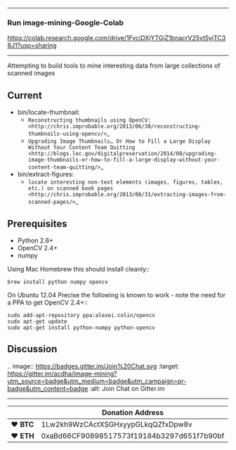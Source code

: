 -------------------------
### Run image-mining-Google-Colab

https://colab.research.google.com/drive/1FyciDXjYTGjZ1bnacrV25vt5yjTC38J1?usp=sharing

-------------------------

Attempting to build tools to mine interesting data from large collections of scanned images

Current
-------

* bin/locate-thumbnail:
    - `Reconstructing thumbnails using OpenCV: <http://chris.improbable.org/2013/06/30/reconstructing-thumbnails-using-opencv/>`_
    - `Upgrading Image Thumbnails… Or How to Fill a Large Display Without Your Content Team Quitting <http://blogs.loc.gov/digitalpreservation/2014/08/upgrading-image-thumbnails-or-how-to-fill-a-large-display-without-your-content-team-quitting/>`_
* bin/extract-figures:
    - `locate interesting non-text elements (images, figures, tables, etc.) on scanned book pages <http://chris.improbable.org/2013/08/31/extracting-images-from-scanned-pages/>`_

Prerequisites
-------------

* Python 2.6+
* OpenCV 2.4+
* numpy

Using Mac Homebrew this should install cleanly::

    brew install python numpy opencv

On Ubuntu 12.04 Precise the following is known to work - note the need for a PPA to get OpenCV 2.4+::

    sudo add-apt-repository ppa:alexei.colin/opencv
    sudo apt-get update
    sudo apt-get install python-numpy python-opencv
    
Discussion
----------

.. image:: https://badges.gitter.im/Join%20Chat.svg
    :target: https://gitter.im/acdha/image-mining?utm_source=badge&utm_medium=badge&utm_campaign=pr-badge&utm_content=badge
    :alt: Join Chat on Gitter.im

----

|  | Donation Address |
| --- | --- |
| ♥ __BTC__ | 1Lw2kh9WzCActXSGHxyypGLkqQZfxDpw8v |
| ♥ __ETH__ | 0xaBd66CF90898517573f19184b3297d651f7b90bf |
